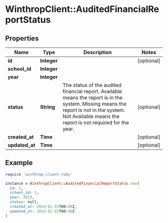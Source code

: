 # WinthropClient::AuditedFinancialReportStatus

## Properties

| Name | Type | Description | Notes |
| ---- | ---- | ----------- | ----- |
| **id** | **Integer** |  | [optional] |
| **school_id** | **Integer** |  |  |
| **year** | **Integer** |  |  |
| **status** | **String** | The status of the audited financial report. Available means the report is in the system. Missing means the report is not in the system. Not Available means the report is not required for the year. | [optional] |
| **created_at** | **Time** |  | [optional] |
| **updated_at** | **Time** |  | [optional] |

## Example

```ruby
require 'winthrop-client-ruby'

instance = WinthropClient::AuditedFinancialReportStatus.new(
  id: 1,
  school_id: 1,
  year: 2019,
  status: null,
  created_at: 2019-01-01T00:00Z,
  updated_at: 2019-01-01T00:00Z
)
```

